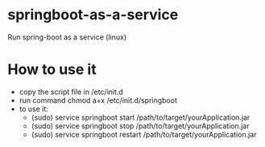 # springboot-as-a-service
Run spring-boot as a service (linux)

# How to use it

- copy the script file in /etc/init.d
- run command chmod a+x /etc/init.d/springboot
- to use it: 
  - (sudo) service springboot start /path/to/target/yourApplication.jar
  - (sudo) service springboot stop /path/to/target/yourApplication.jar
  - (sudo) service springboot restart /path/to/target/yourApplication.jar
